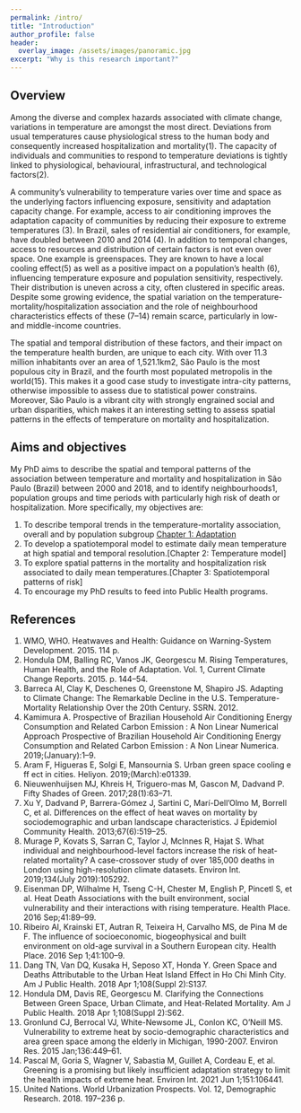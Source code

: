 ```yaml
---
permalink: /intro/
title: "Introduction"
author_profile: false
header:
  overlay_image: /assets/images/panoramic.jpg
excerpt: "Why is this research important?"
---
```


## Overview
Among the diverse and complex hazards associated with climate change, variations in temperature are amongst the most direct. Deviations from usual temperatures cause physiological stress to the human body and consequently increased hospitalization and mortality(1). The capacity of individuals and communities to respond to temperature deviations is tightly linked to physiological, behavioural, infrastructural, and technological factors(2).

A community’s vulnerability to temperature varies over time and space as the underlying factors influencing exposure, sensitivity and adaptation capacity change. For example, access to air conditioning improves the adaptation capacity of communities by reducing their exposure to extreme temperatures (3). In Brazil, sales of residential air conditioners, for example, have doubled between 2010 and 2014 (4). In addition to temporal changes, access to resources and distribution of certain factors is not even over space. One example is greenspaces. They are known to have a local cooling effect(5) as well as a positive impact on a population’s health (6), influencing temperature exposure and population sensitivity, respectively. Their distribution is uneven across a city, often clustered in specific areas. Despite some growing evidence, the spatial variation on the temperature-mortality/hospitalization association and the role of neighbourhood characteristics effects of these (7–14) remain scarce, particularly in low- and middle-income countries.

The spatial and temporal distribution of these factors, and their impact on the temperature health burden, are unique to each city. With over 11.3 million inhabitants over an area of 1,521.1km2, São Paulo is the most populous city in Brazil, and the fourth most populated metropolis in the world(15). This makes it a good case study to investigate intra-city patterns, otherwise impossible to assess due to statistical power constrains. Moreover, São Paulo is a vibrant city with strongly engrained social and urban disparities, which makes it an interesting setting to assess spatial patterns in the effects of temperature on mortality and hospitalization.

## Aims and objectives
My PhD aims to describe the spatial and temporal patterns of the association between temperature and mortality and hospitalization in São Paulo (Brazil) between 2000 and 2018, and to identify neighbourhoods1, population groups and time periods with particularly high risk of death or hospitalization.
More specifically, my objectives are:
1. To describe temporal trends in the temperature-mortality association, overall and by population subgroup [Chapter 1: Adaptation](/chap1_adaptation/)
2. To develop a spatiotemporal model to estimate daily mean temperature at high spatial and temporal resolution.[Chapter 2: Temperature model]
3. To explore spatial patterns in the mortality and hospitalization risk associated to daily mean temperatures.[Chapter 3: Spatiotemporal patterns of risk]
4. To encourage my PhD results to feed into Public Health programs.


## References
1. WMO, WHO. Heatwaves and Health: Guidance on Warning-System Development. 2015. 114 p.
2. Hondula DM, Balling RC, Vanos JK, Georgescu M. Rising Temperatures, Human Health, and the Role of Adaptation. Vol. 1, Current Climate Change Reports. 2015. p. 144–54.
3. Barreca AI, Clay K, Deschenes O, Greenstone M, Shapiro JS. Adapting to Climate Change: The Remarkable Decline in the U.S. Temperature-Mortality Relationship Over the 20th Century. SSRN. 2012.
4. Kamimura A. Prospective of Brazilian Household Air Conditioning Energy Consumption and Related Carbon Emission : A Non Linear Numerical Approach Prospective of Brazilian Household Air Conditioning Energy Consumption and Related Carbon Emission : A Non Linear Numerica. 2019;(January):1–9.
5. Aram F, Higueras E, Solgi E, Mansournia S. Urban green space cooling e ff ect in cities. Heliyon. 2019;(March):e01339.
6. Nieuwenhuijsen MJ, Khreis H, Triguero-mas M, Gascon M, Dadvand P. Fifty Shades of Green. 2017;28(1):63–71.
7. Xu Y, Dadvand P, Barrera-Gómez J, Sartini C, Marí-Dell’Olmo M, Borrell C, et al. Differences on the effect of heat waves on mortality by sociodemographic and urban landscape characteristics. J Epidemiol Community Health. 2013;67(6):519–25.
8. Murage P, Kovats S, Sarran C, Taylor J, McInnes R, Hajat S. What individual and neighbourhood-level factors increase the risk of heat-related mortality? A case-crossover study of over 185,000 deaths in London using high-resolution climate datasets. Environ Int. 2019;134(July 2019):105292.
9. Eisenman DP, Wilhalme H, Tseng C-H, Chester M, English P, Pincetl S, et al. Heat Death Associations with the built environment, social vulnerability and their interactions with rising temperature. Health Place. 2016 Sep;41:89–99.
10. Ribeiro AI, Krainski ET, Autran R, Teixeira H, Carvalho MS, de Pina M de F. The influence of socioeconomic, biogeophysical and built environment on old-age survival in a Southern European city. Health Place. 2016 Sep 1;41:100–9.
11. Dang TN, Van DQ, Kusaka H, Seposo XT, Honda Y. Green Space and Deaths Attributable to the Urban Heat Island Effect in Ho Chi Minh City. Am J Public Health. 2018 Apr 1;108(Suppl 2):S137.
12. Hondula DM, Davis RE, Georgescu M. Clarifying the Connections Between Green Space, Urban Climate, and Heat-Related Mortality. Am J Public Health. 2018 Apr 1;108(Suppl 2):S62.
13. Gronlund CJ, Berrocal VJ, White-Newsome JL, Conlon KC, O’Neill MS. Vulnerability to extreme heat by socio-demographic characteristics and area green space among the elderly in Michigan, 1990-2007. Environ Res. 2015 Jan;136:449–61.
14. Pascal M, Goria S, Wagner V, Sabastia M, Guillet A, Cordeau E, et al. Greening is a promising but likely insufficient adaptation strategy to limit the health impacts of extreme heat. Environ Int. 2021 Jun 1;151:106441.
15. United Nations. World Urbanization Prospects. Vol. 12, Demographic Research. 2018. 197–236 p.
